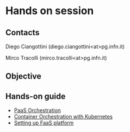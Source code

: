 # Hands on session

## Contacts

Diego Ciangottini (diego.ciangottini\<at\>pg.infn.it)

Mirco Tracolli (mirco.tracolli\<at\>pg.infn.it)


## Objective


## Hands-on guide

- [PaaS Orchestration](orchent.md)
- [Container Orchestration with Kubernetes](k3s.md)
- [Setting up FaaS platform](openfaas.md)

